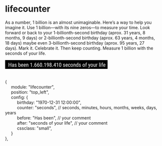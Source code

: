 # lifecounter
As a number, 1 billion is an almost unimaginable. Here’s a way to help you imagine it. Use 1 billion—with its nine zeros—to measure your time. Look forward or back to your 1-billionth-second birthday (aprox. 31 years, 8 months, 9 days) or 2-billionth-second birthday (aprox. 63 years, 4 months, 18 days) maybe even 3-billionth-second birthday (aprox. 95 years, 27 days). Mark it. Celebrate it. Then keep counting. Measure 1 billion with the seconds of your life.

<img src=https://github.com/hangorazvan/MMM-lifecounter/blob/master/preview.png>

<br>{
<br>&nbsp;&nbsp;&nbsp;&nbsp;&nbsp;module: "lifecounter",
<br>&nbsp;&nbsp;&nbsp;&nbsp;&nbsp;position: "top_left",
<br>&nbsp;&nbsp;&nbsp;&nbsp;&nbsp;config: {
<br>&nbsp;&nbsp;&nbsp;&nbsp;&nbsp;&nbsp;&nbsp;&nbsp;&nbsp;&nbsp;birthday: "1970-12-31 12:00:00",
<br>&nbsp;&nbsp;&nbsp;&nbsp;&nbsp;&nbsp;&nbsp;&nbsp;&nbsp;&nbsp;counter: "seconds", // seconds, minutes, hours, months, weeks, days, years
<br>&nbsp;&nbsp;&nbsp;&nbsp;&nbsp;&nbsp;&nbsp;&nbsp;&nbsp;&nbsp;before: "Has been", // your comment
<br>&nbsp;&nbsp;&nbsp;&nbsp;&nbsp;&nbsp;&nbsp;&nbsp;&nbsp;&nbsp;after: "seconds of your life", // your comment
<br>&nbsp;&nbsp;&nbsp;&nbsp;&nbsp;&nbsp;&nbsp;&nbsp;&nbsp;&nbsp;cssclass: "small",
<br>&nbsp;&nbsp;&nbsp;&nbsp;&nbsp;}
<br>},
